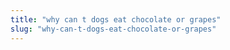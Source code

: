```yaml
---
title: "why can t dogs eat chocolate or grapes"
slug: "why-can-t-dogs-eat-chocolate-or-grapes"
---
```


